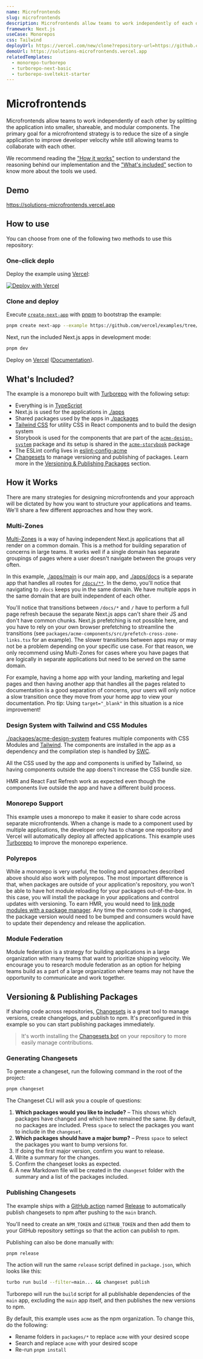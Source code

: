 ```yaml
---
name: Microfrontends
slug: microfrontends
description: Microfrontends allow teams to work independently of each other by splitting the application into smaller, shareable, and modular components.
framework: Next.js
useCase: Monorepos
css: Tailwind
deployUrl: https://vercel.com/new/clone?repository-url=https://github.com/vercel/examples/tree/main/solutions/microfrontends&project-name=microfrontends&repository-name=microfrontends&root-directory=apps/main&install-command=pnpm%20install&build-command=cd%20..%2F..%20%26%26%20pnpm%20build%3Amain&ignore-command=npx%20turbo-ignore
demoUrl: https://solutions-microfrontends.vercel.app
relatedTemplates:
  - monorepo-turborepo
  - turborepo-next-basic
  - turborepo-sveltekit-starter
---
```


# Microfrontends

Microfrontends allow teams to work independently of each other by splitting the application into smaller, shareable, and modular components. The primary goal for a microfrontend strategy is to reduce the size of a single application to improve developer velocity while still allowing teams to collaborate with each other.

We recommend reading the ["How it works"](#how-it-works) section to understand the reasoning behind our implementation and the ["What's included"](#whats-included) section to know more about the tools we used.

## Demo

https://solutions-microfrontends.vercel.app

## How to use

You can choose from one of the following two methods to use this repository:

### One-click deplo

Deploy the example using [Vercel](https://vercel.com?utm_source=github&utm_medium=readme&utm_campaign=vercel-examples):

[![Deploy with Vercel](https://vercel.com/button)](https://vercel.com/new/clone?repository-url=https://github.com/vercel/examples/tree/main/solutions/microfrontends&project-name=microfrontends&repository-name=microfrontends&root-directory=apps/main&install-command=pnpm%20install&build-command=cd%20..%2F..%20%26%26%20pnpm%20build%3Amain&ignore-command=npx%20turbo-ignore)

### Clone and deploy

Execute [`create-next-app`](https://github.com/vercel/next.js/tree/canary/packages/create-next-app) with [pnpm](https://pnpm.io/installation) to bootstrap the example:

```bash
pnpm create next-app --example https://github.com/vercel/examples/tree/main/solutions/microfrontends microfrontends
```

Next, run the included Next.js apps in development mode:

```bash
pnpm dev
```

Deploy on [Vercel](https://vercel.com/new?utm_source=github&utm_medium=readme&utm_campaign=vercel-examples) ([Documentation](https://nextjs.org/docs/deployment)).

## What's Included?

The example is a monorepo built with [Turborepo](https://turborepo.org/) with the following setup:

- Everything is in [TypeScript](https://www.typescriptlang.org/)
- Next.js is used for the applications in [./apps](./apps)
- Shared packages used by the apps in [./packages](./packages)
- [Tailwind CSS](https://tailwindcss.com) for utility CSS in React components and to build the design system
- Storybook is used for the components that are part of the [`acme-design-system`](./packages/acme-design-system) package and its setup is shared in the [`acme-storybook`](./packages/acme-storybook) package
- The ESLint config lives in [eslint-config-acme](./packages/eslint-config-acme)
- [Changesets](https://github.com/changesets/changesets) to manage versioning and publishing of packages. Learn more in the [Versioning & Publishing Packages](#versioning--publishing-packages) section.

## How it Works

There are many strategies for designing microfrontends and your approach will be dictated by how you want to structure your applications and teams. We'll share a few different approaches and how they work.

### Multi-Zones

[Multi-Zones](https://nextjs.org/docs/app/building-your-application/deploying/multi-zones) is a way of having independent Next.js applications that all render on a common domain. This is a method for building separation of concerns in large teams. It works well if a single domain has separate groupings of pages where a user doesn't navigate between the groups very often.

In this example, [./apps/main](./apps/main) is our main app, and [./apps/docs](./apps/docs) is a separate app that handles all routes for [`/docs/**`](./apps/main/next.config.js). In the demo, you'll notice that navigating to `/docs` keeps you in the same domain. We have multiple apps in the same domain that are built independent of each other.

You'll notice that transitions between `/docs/*` and `/` have to perform a full page refresh because the separate Next.js apps can't share their JS and don't have common chunks. Next.js prefetching is not possible here, and you have to rely on your own browser prefetching to streamline the transitions (see `packages/acme-components/src/prefetch-cross-zone-links.tsx` for an example). The slower transitions between apps may or may not be a problem depending on your specific use case. For that reason, we only recommend using Multi-Zones for cases where you have pages that are logically in separate applications but need to be served on the same domain.

For example, having a home app with your landing, marketing and legal pages and then having another app that handles all the pages related to documentation is a good separation of concerns, your users will only notice a slow transition once they move from your home app to view your documentation. Pro tip: Using `target="_blank"` in this situation is a nice improvement!

### Design System with Tailwind and CSS Modules

[./packages/acme-design-system](./packages/acme-design-system) features multiple components with CSS Modules and [Tailwind](https://tailwindcss.com/). The components are installed in the app as a dependency and the compilation step is handled by [SWC](https://swc.rs/).

All the CSS used by the app and components is unified by Tailwind, so having components outside the app doens't increase the CSS bundle size.

HMR and React Fast Refresh work as expected even though the components live outside the app and have a different build process.

### Monorepo Support

This example uses a monorepo to make it easier to share code across separate microfrontends. When a change is made to a component used by multiple applications, the developer only has to change one repository and Vercel will automatically deploy all affected applications. This example uses [Turborepo](https://turborepo.org/) to improve the monorepo experience.

### Polyrepos

While a monorepo is very useful, the tooling and approaches described above should also work with polyrepos. The most important difference is that, when packages are outside of your application's repository, you won't be able to have hot module reloading for your packages out-of-the-box. In this case, you will install the package in your applications and control updates with versioning. To earn HMR, you would need to [link node modules with a package manager](https://pnpm.io/cli/link). Any time the common code is changed, the package version would need to be bumped and consumers would have to update their dependency and release the application.

### Module Federation

Module federation is a strategy for building applications in a large organization with many teams that want to prioritize shipping velocity. We encourage you to research module federation as an option for helping teams build as a part of a large organization where teams may not have the opportunity to communicate and work together.

## Versioning & Publishing Packages

If sharing code across repositories, [Changesets](https://github.com/changesets/changesets) is a great tool to manage versions, create changelogs, and publish to npm. It's preconfigured in this example so you can start publishing packages immediately.

> It's worth installing the [Changesets bot](https://github.com/apps/changeset-bot) on your repository to more easily manage contributions.

### Generating Changesets

To generate a changeset, run the following command in the root of the project:

```bash
pnpm changeset
```

The Changeset CLI will ask you a couple of questions:

1. **Which packages would you like to include?** – This shows which packages have changed and which have remained the same. By default, no packages are included. Press `space` to select the packages you want to include in the `changeset`.
1. **Which packages should have a major bump?** – Press `space` to select the packages you want to bump versions for.
1. If doing the first major version, confirm you want to release.
1. Write a summary for the changes.
1. Confirm the changeset looks as expected.
1. A new Markdown file will be created in the `changeset` folder with the summary and a list of the packages included.

### Publishing Changesets

The example ships with a [GitHub action](https://github.com/changesets/action) named [Release](.github/workflows/release.yml) to automatically publish changesets to npm after pushing to the `main` branch.

You'll need to create an `NPM_TOKEN` and `GITHUB_TOKEN` and then add them to your GitHub repository settings so that the action can publish to npm.

Publishing can also be done manually with:

```bash
pnpm release
```

The action will run the same `release` script defined in `package.json`, which looks like this:

```bash
turbo run build --filter=main... && changeset publish
```

Turborepo will run the `build` script for all publishable dependencies of the `main` app, excluding the `main` app itself, and then publishes the new versions to npm.

By default, this example uses `acme` as the npm organization. To change this, do the following:

- Rename folders in `packages/*` to replace `acme` with your desired scope
- Search and replace `acme` with your desired scope
- Re-run `pnpm install`
